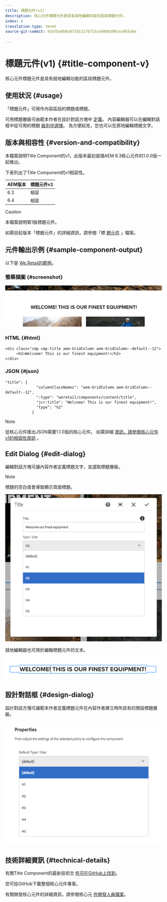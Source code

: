 ```yaml
---
title: 標題元件(v1)
description: 核心元件標題元件是具有就地編輯功能的區段標題元件。
index: n
translation-type: tm+mt
source-git-commit: 93a7ba6b8a972d111fb723cb40b0380cea9b5a9a

---
```



# 標題元件(v1) {#title-component-v}

核心元件標題元件是具有就地編輯功能的區段標題元件。

## 使用狀況 {#usage}

「標題元件」可用作內容區段的標題或標題。

可用標題層級可由範本作者在設計對話方塊中 [定義](#design-dialog)。 內容編輯器可以在編輯對話框中從可用的標題 [級別中選擇](#edit-dialog)。 為方便起見，您也可以在原地編輯標題文字。

## 版本與相容性 {#version-and-compatibility}

本檔案說明Title Component的v1，此版本最初是隨AEM 6.3核心元件的1.0.0版一起推出。

下表列出了Title Component的v1相容性。

| AEM版本 | 標題元件v1 |
|--- |--- |
| 6.3 | 相容 |
| 6.4 | 相容 |

>[!CAUTION]
>
>本檔案說明第1版標題元件。
>
>如需目前版本「標題元件」的詳細資訊，請參閱「標 [題元件](/help/components/title.md) 」檔案。

## 元件輸出示例 {#sample-component-output}

以下是 [We.Retail的範例](https://helpx.adobe.com/experience-manager/6-4/sites/developing/using/we-retail.html)。

### 螢幕擷圖 {#screenshot}

![](/help/assets/chlimage_1-36.png)

### HTML {#html}

```
<div class="cmp cmp-title aem-GridColumn aem-GridColumn--default--12">
     <h2>Welcome! This is our finest equipment!</h2>
</div>
```

### JSON {#json}

```
"title": {
              "columnClassNames": "aem-GridColumn aem-GridColumn--default--12",
              ":type": "weretail/components/content/title",
              "jcr:title": "Welcome! This is our finest equipment!",
              "type": "h2"
            }
```

>[!NOTE]
>
>從核心元件匯出JSON需要1.1.0版的核心元件。 如需詳細 [資訊，請參閱核心元件v1的相容性資訊](/help/versions.md) 。

## Edit Dialog {#edit-dialog}

編輯對話方塊可讓內容作者定義標題文字，並選取標題層級。

>[!NOTE]
>
>標題的空白值會導致顯示頁面標題。

![](/help/assets/chlimage_1-91.png)

就地編輯器也可用於編輯標題元件的文本。

![](/help/assets/chlimage_1-37.png)

## 設計對話框 {#design-dialog}

設計對話方塊可讓範本作者定義標題元件在內容作者建立時所具有的預設標題層級。

![](/help/assets/chlimage_1-92.png)

## 技術詳細資訊 {#technical-details}

有關Title Component的最新技術文 [件可在GitHub上找到](https://github.com/adobe/aem-core-wcm-components/tree/master/content/src/content/jcr_root/apps/core/wcm/components/title/v1/title)。

您可從GitHub下載整個核心元件專案。

有關開發核心元件的詳細資訊，請參閱核心元 [件開發人員檔案](/help/developing/overview.md)。
